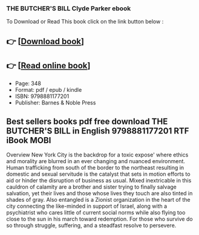 ### THE BUTCHER'S BILL Clyde Parker ebook

To Download or Read This book click on the link button below :

## 👉  [**[Download book](http://filesbooks.info/download.php?group=book&from=github.com&id=717594&lnk=1060 "Download book")**]

## 👉  [**[Read online book](http://filesbooks.info/download.php?group=book&from=github.com&id=717594&lnk=1060 "Read online book")**]


* Page: 348
* Format: pdf / epub / kindle
* ISBN: 9798881177201
* Publisher: Barnes &amp; Noble Press



## Best sellers books pdf free download THE BUTCHER'S BILL in English 9798881177201 RTF iBook MOBI


Overview
New York City is the backdrop for a toxic expose&#039; where ethics and morality are blurred in an ever changing and nuanced environment. Human trafficking from south of the border to the northeast resulting in domestic and sexual servitude is the catalyst that sets in motion efforts to aid or hinder the disruption of business as usual.
 Mixed inextricable in this cauldron of calamity are a brother and sister trying to finally salvage salvation, yet their lives and those whose lives they touch are also tinted in shades of gray. Also entangled is a Zionist organization in the heart of the city connecting the like-minded in support of Israel, along with a psychiatrist who cares little of current social norms while also flying too close to the sun in his march toward redemption.
 For those who survive do so through struggle, suffering, and a steadfast resolve to persevere.



